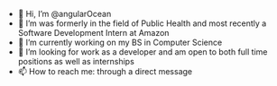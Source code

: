 - 👋 Hi, I’m @angularOcean
- 👀 I’m was formerly in the field of Public Health and most recently a Software Development Intern at Amazon
- 🌱 I’m currently working on my BS in Computer Science
- 💞️ I’m looking for work as a developer and am open to both full time positions as well as internships
- 📫 How to reach me: through a direct message

<!---
angularOcean/angularOcean is a ✨ special ✨ repository because its `README.md` (this file) appears on your GitHub profile.
You can click the Preview link to take a look at your changes.
--->
